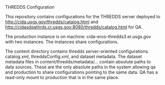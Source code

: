THREDDS Configuration

This repository contains configurations for the THREDDS server deployed to http://cida.usgs.gov/thredds/catalog.html and http://cidasdqathrds.cr.usgs.gov:8080/thredds/catalog.html for QA.  

The production instance is on machine: cida-eros-thredds3.er.usgs.gov with two instances. The instances share configurations. 

The content directory contains thredds server-oriented configurations. catalog.xml, threddsConfig.xml, and dataset metadata. The dataset metadata files in content/thredds/metadata/... contain absolute paths to data sources. These are the only absolute paths in the system allowing qa and production to share configurations pointing to the same data. QA has a read-only mount to production that is in the same place.
